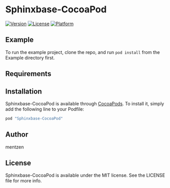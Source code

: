 # Sphinxbase-CocoaPod

[![Version](https://img.shields.io/cocoapods/v/Sphinxbase-CocoaPod.svg?style=flat)](http://cocoapods.org/pods/Sphinxbase-CocoaPod)
[![License](https://img.shields.io/cocoapods/l/Sphinxbase-CocoaPod.svg?style=flat)](http://cocoapods.org/pods/Sphinxbase-CocoaPod)
[![Platform](https://img.shields.io/cocoapods/p/Sphinxbase-CocoaPod.svg?style=flat)](http://cocoapods.org/pods/Sphinxbase-CocoaPod)

## Example

To run the example project, clone the repo, and run `pod install` from the Example directory first.

## Requirements

## Installation

Sphinxbase-CocoaPod is available through [CocoaPods](http://cocoapods.org). To install
it, simply add the following line to your Podfile:

```ruby
pod "Sphinxbase-CocoaPod"
```

## Author

mentzen

## License

Sphinxbase-CocoaPod is available under the MIT license. See the LICENSE file for more info.
